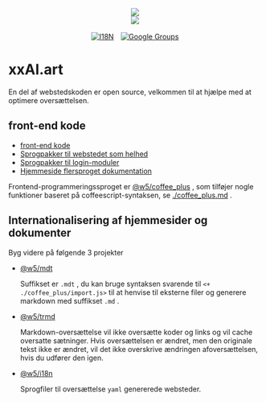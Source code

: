 <p align="center"><a href="https://xxai.art"><img src="https://cdn.jsdelivr.net/gh/xxai-art/doc/logo.svg"/></a><br/><a href="https://xxai.art"><img src="https://cdn.jsdelivr.net/gh/xxai-art/doc/xxai.svg"/></a></p><p align="center"><a href="https://github.com/xxai-art/doc#readme"><img alt="I18N" src="https://cdn.jsdelivr.net/gh/wactax/img/t.svg"/></a>　<a href="https://groups.google.com/u/0/g/xxai-art"><img alt="Google Groups" src="https://cdn.jsdelivr.net/gh/wactax/img/g-groups.svg"/></a></p>

# xxAI.art

En del af webstedskoden er open source, velkommen til at hjælpe med at optimere oversættelsen.

## front-end kode

* [front-end kode](https://github.com/xxai-art/web)
* [Sprogpakker til webstedet som helhed](https://github.com/xxai-art/web/tree/main/i18n)
* [Sprogpakker til login-moduler](https://github.com/wacpkg/user/tree/main/ui.i18n)
* [Hjemmeside flersproget dokumentation](https://github.com/xxai-doc)

Frontend-programmeringssproget er [@w5/coffee_plus](http://npmjs.com/@w5/coffee_plus) , som tilføjer nogle funktioner baseret på coffeescript-syntaksen, se [./coffee_plus.md](./coffee_plus.md) .

## Internationalisering af hjemmesider og dokumenter

Byg videre på følgende 3 projekter

* [@w5/mdt](https://www.npmjs.com/package/@w5/mdt)

  Suffikset er `.mdt` , du kan bruge syntaksen svarende til `<+ ./coffee_plus/import.js>` til at henvise til eksterne filer og generere markdown med suffikset `.md` .

* [@w5/trmd](https://www.npmjs.com/package/@w5/trmd)

  Markdown-oversættelse vil ikke oversætte koder og links og vil cache oversatte sætninger. Hvis oversættelsen er ændret, men den originale tekst ikke er ændret, vil det ikke overskrive ændringen af ​​oversættelsen, hvis du udfører den igen.

* [@w5/i18n](https://www.npmjs.com/package/@w5/i18n)

  Sprogfiler til oversættelse `yaml` genererede websteder.
